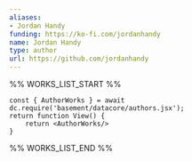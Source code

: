 ```yaml
---
aliases:
- Jordan Handy
funding: https://ko-fi.com/jordanhandy
name: Jordan Handy
type: author
url: https://github.com/jordanhandy
---
```



%% WORKS_LIST_START %%

```datacorejsx
const { AuthorWorks } = await dc.require('basement/datacore/authors.jsx');
return function View() {
    return <AuthorWorks/>
}
```
%% WORKS_LIST_END %%